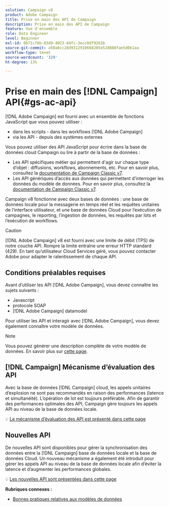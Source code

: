 ```yaml
---
solution: Campaign v8
product: Adobe Campaign
title: Prise en main des API de Campaign
description: Prise en main des API de Campaign
feature: Vue d'ensemble
role: Data Engineer
level: Beginner
exl-id: 0b71c76b-03d9-4023-84fc-3ecc0df9261b
source-git-commit: a50a6cc28d9312910668205e528888fae5d0b1aa
workflow-type: tm+mt
source-wordcount: '329'
ht-degree: 13%

---
```


# Prise en main des [!DNL Campaign] API{#gs-ac-api}

[!DNL Adobe Campaign] est fourni avec un ensemble de fonctions JavaScript que vous pouvez utiliser :

* dans les scripts - dans les workflows [!DNL Adobe Campaign]
* via les API - depuis des systèmes externes

Vous pouvez utiliser des API JavaScript pour écrire dans la base de données cloud Campaign ou lire à partir de la base de données :

* Les API spécifiques métier qui permettent d&#39;agir sur chaque type d’objet : diffusions, workflows, abonnements, etc. Pour en savoir plus, consultez la [documentation de Campaign Classic v7](https://experienceleague.adobe.com/docs/campaign-classic/using/configuring-campaign-classic/api/business-oriented-apis.html).
* Les API génériques d’accès aux données qui permettent d’interroger les données du modèle de données. Pour en savoir plus, consultez la [documentation de Campaign Classic v7](https://experienceleague.adobe.com/docs/campaign-classic/using/configuring-campaign-classic/api/data-oriented-apis.html).

Campaign v8 fonctionne avec deux bases de données : une base de données locale pour la messagerie en temps réel et les requêtes unitaires de l’interface utilisateur, et une base de données Cloud pour l’exécution de campagnes, le reporting, l’ingestion de données, les requêtes par lots et l’exécution de workflows.

>[!CAUTION]
>
>[!DNL Adobe Campaign] v8 est fourni avec une limite de débit (TPS) de notre couche API. Rompre la limite entraîne une erreur HTTP standard (429). En tant qu’utilisateur Cloud Services géré, vous pouvez contacter Adobe pour adapter le ralentissement de chaque API.


## Conditions préalables requises

Avant d’utiliser les API [!DNL Adobe Campaign], vous devez connaître les sujets suivants :

* Javascript
* protocole SOAP
* [!DNL Adobe Campaign] datamodel

Pour utiliser les API et interagir avec [!DNL Adobe Campaign], vous devez également connaître votre modèle de données.

>[!NOTE]
>Vous pouvez générer une description complète de votre modèle de données. En savoir plus sur [cette page](datamodel.md).

## [!DNL Campaign] Mécanisme d’évaluation des API

Avec la base de données [!DNL Campaign] cloud, les appels unitaires d’explosion ne sont pas recommandés en raison des performances (latence et simultanéité). L’opération de lot est toujours préférable. Afin de garantir des performances optimales des API, Campaign gère toujours les appels API au niveau de la base de données locale.

:bulb: [Le mécanisme d’évaluation des API est présenté dans cette page](staging.md)

## Nouvelles API

De nouvelles API sont disponibles pour gérer la synchronisation des données entre la [!DNL Campaign] base de données locale et la base de données Cloud. Un nouveau mécanisme a également été introduit pour gérer les appels API au niveau de la base de données locale afin d’éviter la latence et d’augmenter les performances globales.

:bulb: [Les nouvelles API sont présentées dans cette page](new-apis.md)

**Rubriques connexes :**

* [Bonnes pratiques relatives aux modèles de données](datamodel-best-practices.md)
